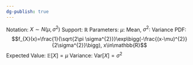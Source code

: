 ```yaml
---
dg-publish: true
---
```

Notation: $X\sim N(\mu, \sigma^{2})$
Support: $\mathbb{R}$
Parameters: $\mu:$ Mean,  $\sigma^{2}:$ Variance
PDF: 
$$f_{X}(x)=\frac{1}{\sqrt{2\pi \sigma^{2}}}\exp\bigg(-\frac{(x-\mu)^{2}}{2\sigma^{2}}\bigg), x\in\mathbb{R}$$Expected Value: $\mathbb{E}[X]= \mu$
Variance: $\text{Var}[X]= \sigma^{2}$


